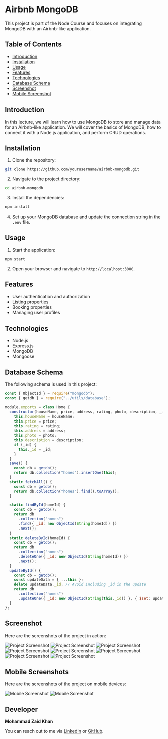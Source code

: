 # Airbnb MongoDB

This project is part of the Node Course and focuses on integrating MongoDB with an Airbnb-like application.

## Table of Contents

- [Introduction](#introduction)
- [Installation](#installation)
- [Usage](#usage)
- [Features](#features)
- [Technologies](#technologies)
- [Database Schema](#database-schema)
- [Screenshot](#screenshot)
- [Mobile Screenshot](#mobile-screenshots)

## Introduction

In this lecture, we will learn how to use MongoDB to store and manage data for an Airbnb-like application. We will cover the basics of MongoDB, how to connect it with a Node.js application, and perform CRUD operations.

## Installation

1. Clone the repository:

```bash
git clone https://github.com/yourusername/airbnb-mongodb.git
```

2. Navigate to the project directory:

```bash
cd airbnb-mongodb
```

3. Install the dependencies:

```bash
npm install
```

4. Set up your MongoDB database and update the connection string in the `.env` file.

## Usage

1. Start the application:

```bash
npm start
```

2. Open your browser and navigate to `http://localhost:3000`.

## Features

- User authentication and authorization
- Listing properties
- Booking properties
- Managing user profiles

## Technologies

- Node.js
- Express.js
- MongoDB
- Mongoose

## Database Schema

The following schema is used in this project:

```javascript
const { ObjectId } = require("mongodb");
const { getdb } = require("../utils/database");

module.exports = class Home {
  constructor(houseName, price, address, rating, photo, description, _id) {
    this.houseName = houseName;
    this.price = price;
    this.rating = rating;
    this.address = address;
    this.photo = photo;
    this.description = description;
    if (_id) {
      this._id = _id;
    }
  }
  save() {
    const db = getdb();
    return db.collection("homes").insertOne(this);
  }
  static fetchAll() {
    const db = getdb();
    return db.collection("homes").find().toArray();
  }

  static findById(homeId) {
    const db = getdb();
    return db
      .collection("homes")
      .find({ _id: new ObjectId(String(homeId)) })
      .next();
  }
  static deleteById(homeId) {
    const db = getdb();
    return db
      .collection("homes")
      .deleteOne({ _id: new ObjectId(String(homeId)) })
      .next();
  }
  updateById() {
    const db = getdb();
    const updateData = { ...this };
    delete updateData._id; // Avoid including _id in the update
    return db
      .collection("homes")
      .updateOne({ _id: new ObjectId(String(this._id)) }, { $set: updateData });
  }
};
```

## Screenshot

Here are the screenshots of the project in action:

![Project Screenshot](./img/index1.png)
![Project Screenshot](./img/index2.png)
![Project Screenshot](./img/homes.png)
![Project Screenshot](./img/host-homes.png)
![Project Screenshot](./img/add-home2.png)
![Project Screenshot](./img/add-home.png)
![Project Screenshot](./img/fav.png)
![Project Screenshot](./img/fav2.png)

## Mobile Screenshots

Here are the screenshots of the project on mobile devices:

![Mobile Screenshot](./img/mob1.png)
![Mobile Screenshot](./img/mob2.png)

## Developer

**Mohammad Zaid Khan**

You can reach out to me via [LinkedIn](https://www.linkedin.com/in/mohammad-zaid-khan-020199260/) or [GitHub](https://github.com/64bitAtomic).
